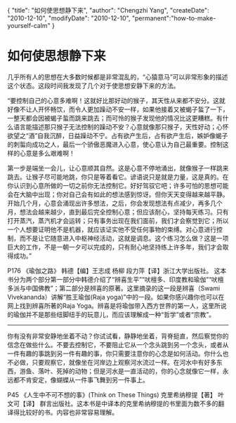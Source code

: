 {
    "title": "如何使思想静下来",
    "author": "Chengzhi Yang",
    "createDate": "2010-12-10",
    "modifyDate": "2010-12-10",
    "permanent":"how-to-make-yourself-calm"
}

# 如何使思想静下来

几乎所有人的思想在大多数时候都是非常混乱的，“心猿意马”可以非常形象的描述这个状态。这段时间我发现了几个对于使思想安静下来的方法。

“要控制自己的心意多难啊！这就好比那好动的猴子，其天性从来都不安分。这就好像不让人开怀畅饮，而令人更加躁动不安一样，如果他接着又被蝎子蜇了一下，一整天都会因被蝎子蜇而跳来跳去；而可怜的猴子发现他的情况比这更糟糕。有什么语言能描述那只猴子无法控制的躁动不安？心意就像那只猴子，天性好动；心怀欲望之“酒”自我沉醉，日益躁动不宁。占有欲产生后，占有欲产生后，嫉妒像蝎子的刺蜇向成功之人，最后一个骄傲恶魔进入心意，使心意认为自己最重要。控制这样的心意是多么艰难啊！

第一步是端坐一会儿，让心意顺其自然。这是心意不停地涌出，就像猴子一样跳来跳去。让猴子尽可能地跳，你只是等着看它。谚语说只是就是力量，这是真的。在你认识到心意所做的一切之前你无法控制它。好好驾驭它吧；许多可怕的思想可能会在大脑中出现；你对自己会有如此的想法感到惊讶。但你天天变得越来越平静。开始几个月，心意会涌现出许多想法，之后，你会发现想法有点减少，再多几个月，想法会越来越少，直到最后完全控制心意；但应该耐心，坚持每天练习。只有打开蒸汽，蒸汽机才会运转；只有事务出现在我们面前，我们才会察觉到它；所以一个人想要证明他不是机器，就应该证实他不受任何事物的束缚。对心意进行控制，而不是让它随意进入中枢神经活动，这就是调息。这个练习怎么做？这是一项巨大的工作，不是一朝一夕可以完成的，只有耐心地坚持练上许多年，我们才会取得成功。”

P176 《瑜伽之路》 韩德【编】王志成 杨柳 段力萍【译】浙江大学出版社。 这本书分为两个部分第一部分中韩德介绍了“辨喜生平”“吠檀多、印度教和瑜伽”“吠檀多派与中国佛教”；第二部分是辨喜的原著。这里摘录的这一段是辨喜（Swami Vivekananda）讲解“胜王瑜伽(Raja yoga)”中的一段。如果你感兴趣你也可以在网上找到辨喜所著的Raja Yoga。辨喜是将瑜伽带入西方世界的第一人，这里所说的瑜伽并不是那些纽脚纽手的玩意儿，而应该理解成一种“哲学”或者“宗教”。

---

你有没有非常安静地坐着不动？你试试看，静静地坐着，背脊挺直，然后察觉你的信念在做些什么。不要去控制它，不要阻止它从一个念头跳到另一个念头，或者从一件有趣的事跳到另一件有趣的事，你只需要注意你的心念是如何活动。你什么也不必做，只要观察它，就像坐在河岸边上观察河水流过一样。在河水中有好多东西，游鱼、落叶、死掉的动物；但是河水是一直活动的，你的心念就像它一样，永远都不肯安定，像蝴蝶从一件事飞舞到另一件事上。

P45 《人生中不可不想的事》(Think on These Things) 克里希纳穆提【著】 叶文可【译】 群言出版社。这本书是中译本的克里希纳穆提的书里面为数不多的翻译得比较好的书。内容也非常容易理解。
